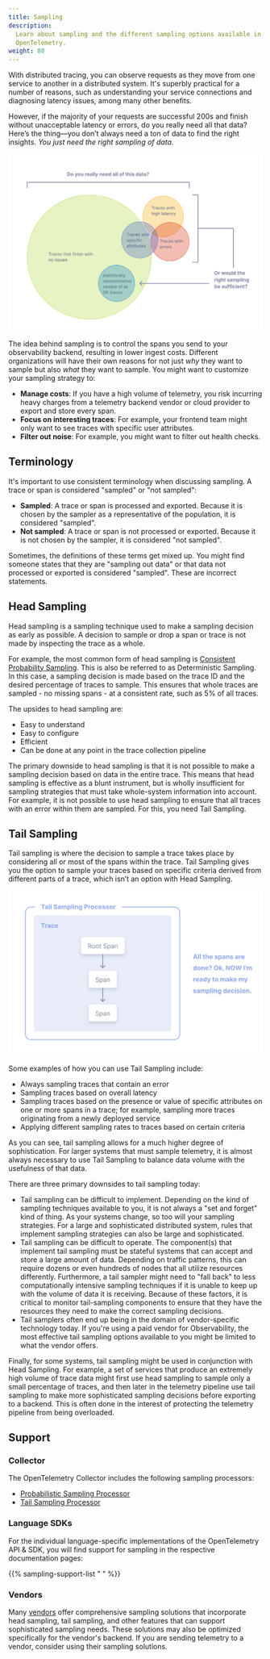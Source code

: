 ```yaml
---
title: Sampling
description:
  Learn about sampling and the different sampling options available in
  OpenTelemetry.
weight: 80
---
```


With distributed tracing, you can observe requests as they move from one service
to another in a distributed system. It's superbly practical for a number of
reasons, such as understanding your service connections and diagnosing latency
issues, among many other benefits.

However, if the majority of your requests are successful 200s and finish without
unacceptable latency or errors, do you really need all that data? Here’s the
thing—you don’t always need a ton of data to find the right insights. _You just
need the right sampling of data._

![Illustration shows that not all data needs to be traced, and that a sample of data is sufficient.](traces-venn-diagram.svg)

The idea behind sampling is to control the spans you send to your observability
backend, resulting in lower ingest costs. Different organizations will have
their own reasons for not just _why_ they want to sample but also _what_ they
want to sample. You might want to customize your sampling strategy to:

- **Manage costs**: If you have a high volume of telemetry, you risk incurring
  heavy charges from a telemetry backend vendor or cloud provider to export and
  store every span.
- **Focus on interesting traces**: For example, your frontend team might only
  want to see traces with specific user attributes.
- **Filter out noise**: For example, you might want to filter out health checks.

## Terminology

It's important to use consistent terminology when discussing sampling. A trace
or span is considered "sampled" or "not sampled":

- **Sampled**: A trace or span is processed and exported. Because it is chosen
  by the sampler as a representative of the population, it is considered
  "sampled".
- **Not sampled**: A trace or span is not processed or exported. Because it is
  not chosen by the sampler, it is considered "not sampled".

Sometimes, the definitions of these terms get mixed up. You might find someone
states that they are "sampling out data" or that data not processed or exported
is considered "sampled". These are incorrect statements.

## Head Sampling

Head sampling is a sampling technique used to make a sampling decision as early
as possible. A decision to sample or drop a span or trace is not made by
inspecting the trace as a whole.

For example, the most common form of head sampling is
[Consistent Probability Sampling](/docs/specs/otel/trace/tracestate-probability-sampling/#consistent-probability-sampling).
This is also be referred to as Deterministic Sampling. In this case, a sampling
decision is made based on the trace ID and the desired percentage of traces to
sample. This ensures that whole traces are sampled - no missing spans - at a
consistent rate, such as 5% of all traces.

The upsides to head sampling are:

- Easy to understand
- Easy to configure
- Efficient
- Can be done at any point in the trace collection pipeline

The primary downside to head sampling is that it is not possible to make a
sampling decision based on data in the entire trace. This means that head
sampling is effective as a blunt instrument, but is wholly insufficient for
sampling strategies that must take whole-system information into account. For
example, it is not possible to use head sampling to ensure that all traces with
an error within them are sampled. For this, you need Tail Sampling.

## Tail Sampling

Tail sampling is where the decision to sample a trace takes place by considering
all or most of the spans within the trace. Tail Sampling gives you the option to
sample your traces based on specific criteria derived from different parts of a
trace, which isn’t an option with Head Sampling.

![Illustration shows how spans originate from a root span. After the spans are complete, the tail sampling processor makes a sampling decision.](tail-sampling-process.svg)

Some examples of how you can use Tail Sampling include:

- Always sampling traces that contain an error
- Sampling traces based on overall latency
- Sampling traces based on the presence or value of specific attributes on one
  or more spans in a trace; for example, sampling more traces originating from a
  newly deployed service
- Applying different sampling rates to traces based on certain criteria

As you can see, tail sampling allows for a much higher degree of sophistication.
For larger systems that must sample telemetry, it is almost always necessary to
use Tail Sampling to balance data volume with the usefulness of that data.

There are three primary downsides to tail sampling today:

- Tail sampling can be difficult to implement. Depending on the kind of sampling
  techniques available to you, it is not always a "set and forget" kind of
  thing. As your systems change, so too will your sampling strategies. For a
  large and sophisticated distributed system, rules that implement sampling
  strategies can also be large and sophisticated.
- Tail sampling can be difficult to operate. The component(s) that implement
  tail sampling must be stateful systems that can accept and store a large
  amount of data. Depending on traffic patterns, this can require dozens or even
  hundreds of nodes that all utilize resources differently. Furthermore, a tail
  sampler might need to "fall back" to less computationally intensive sampling
  techniques if it is unable to keep up with the volume of data it is receiving.
  Because of these factors, it is critical to monitor tail-sampling components
  to ensure that they have the resources they need to make the correct sampling
  decisions.
- Tail samplers often end up being in the domain of vendor-specific technology
  today. If you're using a paid vendor for Observability, the most effective
  tail sampling options available to you might be limited to what the vendor
  offers.

Finally, for some systems, tail sampling might be used in conjunction with Head
Sampling. For example, a set of services that produce an extremely high volume
of trace data might first use head sampling to sample only a small percentage of
traces, and then later in the telemetry pipeline use tail sampling to make more
sophisticated sampling decisions before exporting to a backend. This is often
done in the interest of protecting the telemetry pipeline from being overloaded.

## Support

### Collector

The OpenTelemetry Collector includes the following sampling processors:

- [Probabilistic Sampling Processor](https://github.com/open-telemetry/opentelemetry-collector-contrib/tree/main/processor/probabilisticsamplerprocessor)
- [Tail Sampling Processor](https://github.com/open-telemetry/opentelemetry-collector-contrib/tree/main/processor/tailsamplingprocessor)

### Language SDKs

For the individual language-specific implementations of the OpenTelemetry API &
SDK, you will find support for sampling in the respective documentation pages:

{{% sampling-support-list " " %}}

### Vendors

Many [vendors](/ecosystem/vendors) offer comprehensive sampling solutions that
incorporate head sampling, tail sampling, and other features that can support
sophisticated sampling needs. These solutions may also be optimized specifically
for the vendor's backend. If you are sending telemetry to a vendor, consider
using their sampling solutions.
